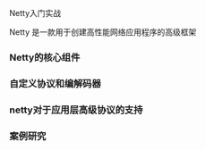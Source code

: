 Netty入门实战

Netty 是一款用于创建高性能网络应用程序的高级框架

### Netty的核心组件





















### 自定义协议和编解码器



### netty对于应用层高级协议的支持



### 案例研究